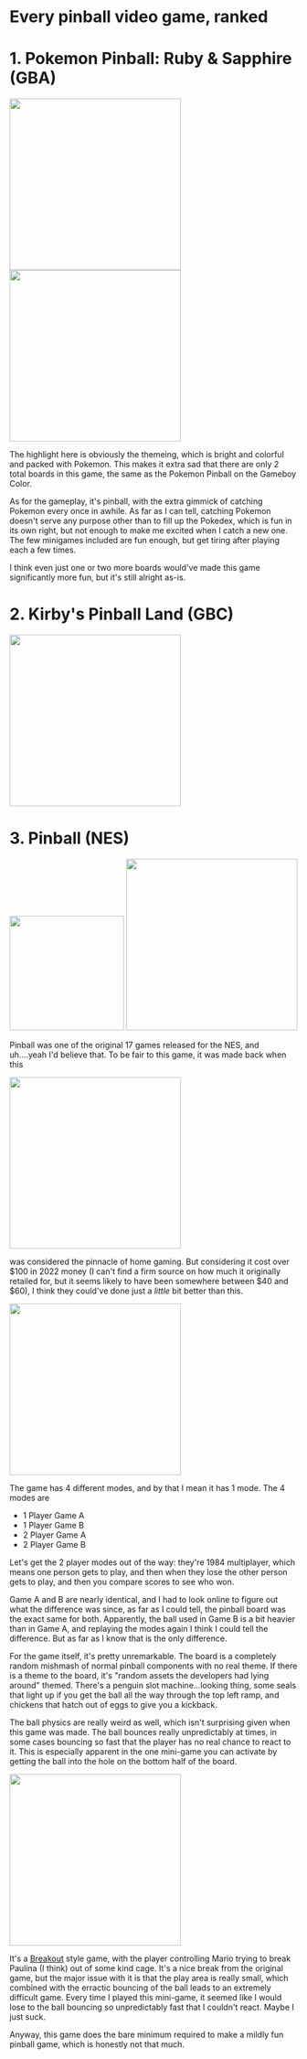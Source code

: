 # Every pinball video game, ranked

# 1. Pokemon Pinball: Ruby & Sapphire (GBA)
<img src="/public/pokemon-pinball-rs-1.png" width="300px"/>
<img src="/public/pokemon-pinball-rs-2.png" width="300px"/>

The highlight here is obviously the themeing, which is bright and colorful and packed with Pokemon. This makes it extra sad that there are only 2 total boards in this game, the same as the Pokemon Pinball on the Gameboy Color.

As for the gameplay, it's pinball, with the extra gimmick of catching Pokemon every once in awhile. As far as I can tell, catching Pokemon doesn't serve any purpose other than to fill up the Pokedex, which is fun in its own right, but not enough to make me excited when I catch a new one. The few minigames included are fun enough, but get tiring after playing each a few times.

I think even just one or two more boards would've made this game significantly more fun, but it's still alright as-is.

# 2. Kirby's Pinball Land (GBC)
<img src="/public/kirbys-pinball-land.png" width="300px"/>

# 3. Pinball (NES)
<img src="/public/pinball-nes-4.png" width="200px"/>
<img src="/public/pinball-nes-2.png" width="300px"/>

Pinball was one of the original 17 games released for the NES, and uh....yeah I'd believe that. To be fair to this game, it was made back when this 

<img src="https://thewanderingnerd.files.wordpress.com/2014/01/ghostbusters.gif" width="300px"/>

was considered the pinnacle of home gaming. But considering it cost over $100 in 2022 money (I can't find a firm source on how much it originally retailed for, but it seems likely to have been somewhere between $40 and $60), I think they could've done just a _little_ bit better than this.

<img src="/public/pinball-nes-1.png" width="300px"/>

The game has 4 different modes, and by that I mean it has 1 mode. The 4 modes are

- 1 Player Game A
- 1 Player Game B
- 2 Player Game A
- 2 Player Game B

Let's get the 2 player modes out of the way: they're 1984 multiplayer, which means one person gets to play, and then when they lose the other person gets to play, and then you compare scores to see who won. 

Game A and B are nearly identical, and I had to look online to figure out what the difference was since, as far as I could tell, the pinball board was the exact same for both. Apparently, the ball used in Game B is a bit heavier than in Game A, and replaying the modes again I think I could tell the difference. But as far as I know that is the only difference.

For the game itself, it's pretty unremarkable. The board is a completely random mishmash of normal pinball components with no real theme. If there is a theme to the board, it's "random assets the developers had lying around" themed. There's a penguin slot machine...looking thing, some seals that light up if you get the ball all the way through the top left ramp, and chickens that hatch out of eggs to give you a kickback. 

The ball physics are really weird as well, which isn't surprising given when this game was made. The ball bounces really unpredictably at times, in some cases bouncing so fast that the player has no real chance to react to it. This is especially apparent in the one mini-game you can activate by getting the ball into the hole on the bottom half of the board. 

<img src="/public/pinball-nes-3.png" width="300px"/>

It's a [Breakout](https://en.wikipedia.org/wiki/Breakout_(video_game)) style game, with the player controlling Mario trying to break Paulina (I think) out of some kind cage. It's a nice break from the original game, but the major issue with it is that the play area is really small, which combined with the erractic bouncing of the ball leads to an extremely difficult game. Every time I played this mini-game, it seemed like I would lose to the ball bouncing so unpredictably fast that I couldn't react. Maybe I just suck.

Anyway, this game does the bare minimum required to make a mildly fun pinball game, which is honestly not that much. 

